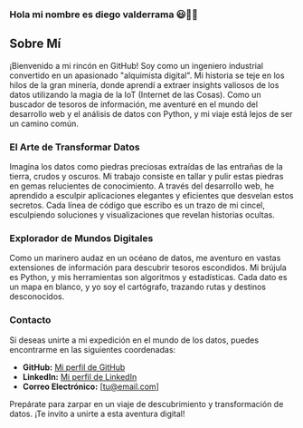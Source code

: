 ### Hola mi nombre es diego valderrama 😃👋🏽

## Sobre Mí

¡Bienvenido a mi rincón en GitHub! Soy como un ingeniero industrial convertido en un apasionado "alquimista digital". Mi historia se teje en los hilos de la gran minería, donde aprendí a extraer insights valiosos de los datos utilizando la magia de la IoT (Internet de las Cosas). Como un buscador de tesoros de información, me aventuré en el mundo del desarrollo web y el análisis de datos con Python, y mi viaje está lejos de ser un camino común.

### El Arte de Transformar Datos

Imagina los datos como piedras preciosas extraídas de las entrañas de la tierra, crudos y oscuros. Mi trabajo consiste en tallar y pulir estas piedras en gemas relucientes de conocimiento. A través del desarrollo web, he aprendido a esculpir aplicaciones elegantes y eficientes que desvelan estos secretos. Cada línea de código que escribo es un trazo de mi cincel, esculpiendo soluciones y visualizaciones que revelan historias ocultas.

### Explorador de Mundos Digitales

Como un marinero audaz en un océano de datos, me aventuro en vastas extensiones de información para descubrir tesoros escondidos. Mi brújula es Python, y mis herramientas son algoritmos y estadísticas. Cada dato es un mapa en blanco, y yo soy el cartógrafo, trazando rutas y destinos desconocidos.

### Contacto

Si deseas unirte a mi expedición en el mundo de los datos, puedes encontrarme en las siguientes coordenadas:

- **GitHub:** [Mi perfil de GitHub](https://github.com/TuUsuario)
- **LinkedIn:** [Mi perfil de LinkedIn](https://www.linkedin.com/in/tuperfil/)
- **Correo Electrónico:** [tu@email.com]

Prepárate para zarpar en un viaje de descubrimiento y transformación de datos. ¡Te invito a unirte a esta aventura digital!
